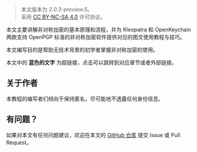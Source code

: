 > 本文版本为 *2.0.3-preview.5*。  
> 采用 [CC BY-NC-SA 4.0](http://creativecommons.org/licenses/by-nc-sa/4.0/) 许可协议。

本文主要讲解非对称加密的基本原理和流程，并为 Kleopatra 和 OpenKeychain 两款支持 OpenPGP 标准的非对称加密软件提供对应的图文使用教程与技巧。

本文编写目的是帮助无技术背景的初学者掌握非对称加密的使用。

本文中的 **蓝色的文字** 为超链接，点击可以跳转到对应章节或者外部链接。

## 关于作者

本教程的编写者们倾向于保持匿名，尽可能地不透露任何身份信息。

## 有问题？

如果对本文有任何问题建议，欢迎在本文的 [GitHub 仓库](https://github.com/cyraivndle2/gpg-tutorial/ "点击前往教程 GitHub 仓库") 提交 Issue 或 Pull Request。